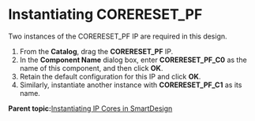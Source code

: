 # Instantiating CORERESET\_PF

Two instances of the CORERESET\_PF IP are required in this design.

1.  From the **Catalog**, drag the **CORERESET\_PF** IP.
2.  In the **Component Name** dialog box, enter **CORERESET\_PF\_C0** as the name of this component, and then click **OK**.
3.  Retain the default configuration for this IP and click **OK**.
4.  Similarly, instantiate another instance with **CORERESET\_PF\_C1** as its name.

**Parent topic:**[Instantiating IP Cores in SmartDesign](GUID-A1861753-3831-498C-B76D-F50D448A5B80.md)

